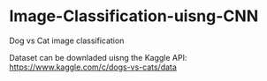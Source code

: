 # Image-Classification-uisng-CNN
Dog vs Cat image classification

Dataset can be downladed uisng the Kaggle API: https://www.kaggle.com/c/dogs-vs-cats/data
